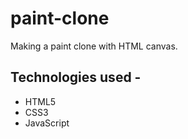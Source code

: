 # paint-clone
Making a paint clone with HTML canvas. 
## Technologies used -
* HTML5
* CSS3
* JavaScript
